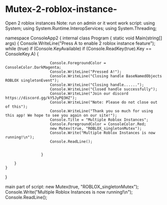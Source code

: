# Mutex-2-roblox-instance-
Open 2 roblox instances
Note: run on admin or it wont work
script: using System;
using System.Runtime.InteropServices;
using System.Threading;

namespace ConsoleApp2
{
    internal class Program
    {
        static void Main(string[] args)
        {
            Console.WriteLine("Press A to enable 2 roblox instance feature");
            while (true)
                if (Console.KeyAvailable)
                    if (Console.ReadKey(true).Key == ConsoleKey.A)
                    {

                        Console.ForegroundColor = ConsoleColor.DarkMagenta;
                        Console.WriteLine("Pressed A!");
                        Console.WriteLine("Closing handle BaseNamedObjects ROBLOX singletonEvent");
                        Console.WriteLine("Closing handle......");
                        Console.WriteLine("Closed handle successfully");
                        Console.WriteLine("Join our discord https://discord.gg/kY5JyPQ3HZ");
                        Console.WriteLine("Note: Please do not close out of this");
                        Console.WriteLine("Thank you so much for using this app! We hope to see you again on our site!");
                        Console.Title = "Multiple Roblox Instances";
                        Console.ForegroundColor = ConsoleColor.Red;
                        new Mutex(true, "ROBLOX_singletonMutex");
                        Console.Write("Multiple Roblox Instances is now running!\n");
                        Console.ReadLine();


                    }

        }
    }
}


main part of script:
                        new Mutex(true, "ROBLOX_singletonMutex");
                        Console.Write("Multiple Roblox Instances is now running!\n");
                        Console.ReadLine();
